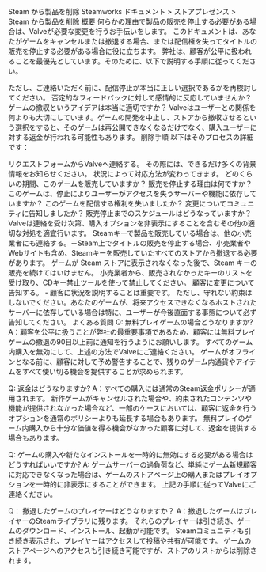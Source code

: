 Steam から製品を削除
Steamworks ドキュメント > ストアプレゼンス > Steam から製品を削除
概要
何らかの理由で製品の販売を停止する必要がある場合は、Valveが必要な変更を行うお手伝いをします。 このドキュメントは、あなたがゲームをキャンセルまたは撤退する場合、または配信権を失ってタイトルの販売を停止する必要がある場合に役に立ちます。 弊社は、顧客が公平に扱われることを最優先としています。そのために、以下で説明する手順に従ってください。

ただし、ご連絡いただく前に、配信停止が本当に正しい選択であるかを再検討してください。 否定的なフィードバックに対して感情的に反応していませんか？ゲームの撤収というアイデアは本当に適切ですか？ Valveはユーザーとの関係を何よりも大切にしています。ゲームの開発を中止し、ストアから撤収させるという選択をすると、そのゲームは再公開できなくなるだけでなく、購入ユーザーに対する返金が行われる可能性もあります。
削除手順
以下はそのプロセスの詳細です：

リクエストフォームからValveへ連絡する。 その際には、できるだけ多くの背景情報をお知らせください。 状況によって対応方法が変わってきます。
どのくらいの期間、このゲームを販売していますか？ 
販売を停止する理由は何ですか？ 
このゲームは、停止によりユーザーがアクセスを失うサーバーや機能に依存していますか？ 
このゲームを配信する権利を失いましたか？ 
変更についてコミュニティに告知しましたか？
販売停止までのスケジュールはどうなっていますか？
Valveは連絡を受け次第、購入オプションを非表示にすることを含むその他の適切な対処を適宜行います。
Steamキーで製品を販売している場合は、他の小売業者にも連絡する。－Steam上でタイトルの販売を停止する場合、小売業者やWebサイトも含め、Steamキーを販売していたすべてのストアから撤退する必要があります。 ゲームが Steam ストアに表示されなくなった後で、Steam キーの販売を続けてはいけません。 小売業者から、販売されなかったキーのリストを受け取り、CDキー禁止ツールを使って禁止してください。
顧客に変更について告知する。 - 顧客に状況を説明することは重要です。 ただし、守れない約束はしないでください。あなたのゲームが、将来アクセスできなくなるホストされたサーバーに依存している場合は特に、ユーザーが今後直面する事態について必ず告知してください。
よくある質問
Q: 無料プレイゲームの場合どうなりますか?
A：顧客を公平に扱うことが弊社の最重要事項であるため、顧客には無料プレイゲームの撤退の90日以上前に通知を行うようにお願いします。 すべてのゲーム内購入を無効にして、上述の方法でValveにご連絡ください。 ゲームがオフラインとなる前に、顧客に対して予め警告することで、残りのゲーム内通貨やアイテムをすべて使い切る機会を提供することが求められます。


Q: 返金はどうなりますか?
A：すべての購入には通常のSteam返金ポリシーが適用されます。 新作ゲームがキャンセルされた場合や、約束されたコンテンツや機能が提供されなかった場合など、一部のケースにおいては、顧客に返金を行うオプションを通常のポリシーよりも延長する場合もあります。 無料プレイのゲーム内購入から十分な価値を得る機会がなかった顧客に対して、返金を提供する場合もあります。


Q: ゲームの購入や新たなインストールを一時的に無効にする必要がある場合はどうすればいいですか?
A: ゲームサーバーの過負荷など、単純にゲーム新規顧客に対応できなくなった場合は、ゲームのストアページ上の購入またはプレイオプションを一時的に非表示にすることができます。 上記の手順に従ってValveにご連絡ください。

Q： 撤退したゲームのプレイヤーはどうなりますか？
A：撤退したゲームはプレイヤーのSteamライブラリに残ります。 それらのプレイヤーは引き続き、ゲームのダウンロード、インストール、起動が可能です。 Steamコミュニティも引き続き表示され、プレイヤーはアクセスして投稿や共有が可能です。 ゲームのストアページへのアクセスも引き続き可能ですが、ストアのリストからは削除されます。